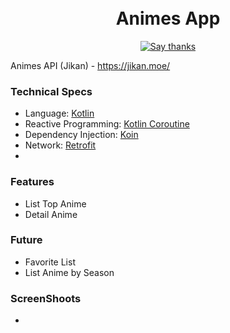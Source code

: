 <h1 align="center">
<br/>
Animes App
</h1>
<p align="center">
  <a href="https://github.com/RezaRamadhanIrianto/Animes-App/stargazers">
    <img src="https://img.shields.io/badge/Say%20Thanks-👍-1EAEDB.svg" alt="Say thanks">
  </a>
</p>

Animes API (Jikan) - https://jikan.moe/

### Technical Specs
- Language: [Kotlin](https://kotlinlang.org/)
- Reactive Programming: [Kotlin Coroutine](https://developer.android.com/kotlin/coroutines)
- Dependency Injection: [Koin](https://insert-koin.io/)
- Network: [Retrofit](https://square.github.io/retrofit/)
- 
### Features
- List Top Anime
- Detail Anime

### Future
- Favorite List
- List Anime by Season

### ScreenShoots
-
